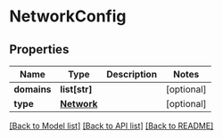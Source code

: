 # NetworkConfig

## Properties
Name | Type | Description | Notes
------------ | ------------- | ------------- | -------------
**domains** | **list[str]** |  | [optional]
**type** | [**Network**](Network.md) |  | [optional]

[[Back to Model list]](../README.md#documentation-for-models) [[Back to API list]](../README.md#documentation-for-api-endpoints) [[Back to README]](../README.md)
